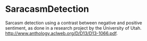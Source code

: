 # SaracasmDetection

Sarcasm detection using a contrast between negative and positive sentiment, as done in a research project by the University of Utah. http://www.anthology.aclweb.org/D/D13/D13-1066.pdf. 
